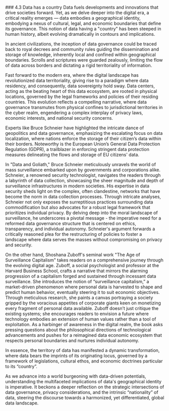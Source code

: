 ### 4.3 Data has a country
Data fuels developments and innovations that drive societies forward. Yet, as we delve deeper into the digital era, a critical reality emerges — data embodies a geographical identity, embodying a nexus of cultural, legal, and economic boundaries that define its governance. This notion of data having a "country" has been steeped in human history, albeit evolving dramatically in contours and implications.

In ancient civilizations, the inception of data governance could be traced back to royal decrees and community rules guiding the dissemination and storage of knowledge, inherently local and confined within geographical boundaries. Scrolls and scriptures were guarded zealously, limiting the flow of data across borders and dictating a rigid territoriality of information.

Fast forward to the modern era, where the digital landscape has revolutionized data territoriality, giving rise to a paradigm where data residency, and consequently, data sovereignty hold sway. Data centers, acting as the beating heart of this data ecosystem, are rooted in physical locations, governed by the legal frameworks and policies of their residing countries. This evolution reflects a compelling narrative, where data governance transmutes from physical confines to jurisdictional territories in the cyber realm, engendering a complex interplay of privacy laws, economic interests, and national security concerns.

Experts like Bruce Schneier have highlighted the intricate dance of geopolitics and data governance, emphasizing the escalating focus on data localization, where nations enforce the storage of their citizen’s data within their borders. Noteworthy is the European Union’s General Data Protection Regulation (GDPR), a trailblazer in enforcing stringent data protection measures delineating the flows and storage of EU citizens' data. 

In "Data and Goliath," Bruce Schneier meticulously unravels the world of mass surveillance embarked upon by governments and corporations alike. Schneier, a renowned security technologist, navigates the readers through a labyrinth of data collection, showcasing the sheer magnitude and depth of surveillance infrastructures in modern societies. His expertise in data security sheds light on the complex, often clandestine, networks that have become the norm in data collection processes. Through intricate analyses, Schneier not only exposes the surreptitious practices surrounding data commodification but also advocates for a robust legal framework that prioritizes individual privacy. By delving deep into the moral landscape of surveillance, he underscores a pivotal message - the imperative need for a reformed data governance structure that is centered on ethics, transparency, and individual autonomy. Schneier's argument forwards a critically reasoned plea for the restructuring of policies to foster a landscape where data serves the masses without compromising on privacy and security.

On the other hand, Shoshana Zuboff's seminal work "The Age of Surveillance Capitalism" takes readers on a comprehensive journey through the evolving digital age. Zuboff, a social psychologist and professor at the Harvard Business School, crafts a narrative that mirrors the alarming progression of a capitalism forged and sustained through incessant data surveillance. She introduces the notion of “surveillance capitalism,” a market-driven phenomenon where personal data is harvested to shape and predict human behavior, eventually steering it to suit economic objectives. Through meticulous research, she paints a canvas portraying a society gripped by the voracious appetites of corporate giants keen on monetizing every fragment of personal data available. Zuboff doesn’t just critique the existing systems; she encourages readers to envision a future where technology embodies an extension of human values rather than a tool of exploitation. As a harbinger of awareness in the digital realm, the book asks pressing questions about the philosophical directions of technological advancements and pushes for a reimagined data economic ecosystem that respects personal boundaries and nurtures individual autonomy.

In essence, the territory of data has manifested a dynamic transformation, where data bears the imprints of its originating locus, governed by a framework of legislations, cultural ethos, and economic doctrines particular to its “country”. 

As we advance into a world burgeoning with data-driven potentials, understanding the multifaceted implications of data's geographical identity is imperative. It beckons a deeper reflection on the strategic intersections of data governance, privacy considerations, and the intrinsic “nationality” of data, steering the discourse towards a harmonized, yet differentiated, global data landscape.
